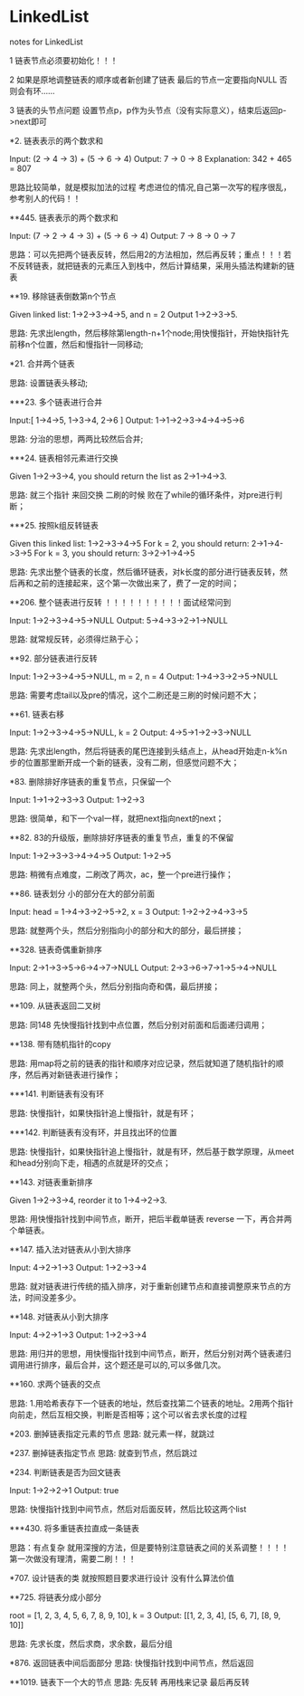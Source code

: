# LinkedList
notes for LinkedList

1 链表节点必须要初始化！！！

2 如果是原地调整链表的顺序或者新创建了链表 最后的节点一定要指向NULL 否则会有环……

3 链表的头节点问题 设置节点p，p作为头节点（没有实际意义），结束后返回p->next即可

*2. 链表表示的两个数求和 

Input: (2 -> 4 -> 3) + (5 -> 6 -> 4) Output: 7 -> 0 -> 8 Explanation: 342 + 465 = 807

思路比较简单，就是模拟加法的过程 考虑进位的情况,自己第一次写的程序很乱，参考别人的代码！！

**445. 链表表示的两个数求和 

Input: (7 -> 2 -> 4 -> 3) + (5 -> 6 -> 4) Output: 7 -> 8 -> 0 -> 7

思路：可以先把两个链表反转，然后用2的方法相加，然后再反转；重点！！！若不反转链表，就把链表的元素压入到栈中，然后计算结果，采用头插法构建新的链表

**19. 移除链表倒数第n个节点 

Given linked list: 1->2->3->4->5, and n = 2  Output 1->2->3->5.

思路: 先求出length，然后移除第length-n+1个node;用快慢指针，开始快指针先前移n个位置，然后和慢指针一同移动;


*21. 合并两个链表 

思路: 设置链表头移动;


***23. 多个链表进行合并

Input:[ 1->4->5, 1->3->4, 2->6 ]  Output: 1->1->2->3->4->4->5->6

思路: 分治的思想，两两比较然后合并;

***24. 链表相邻元素进行交换

Given 1->2->3->4, you should return the list as 2->1->4->3.

思路: 就三个指针 来回交换 二刷的时候 败在了while的循环条件，对pre进行判断；

***25. 按照k组反转链表

Given this linked list: 1->2->3->4->5  For k = 2, you should return: 2->1->4->3->5 For k = 3, you should return: 3->2->1->4->5

思路: 先求出整个链表的长度，然后循环链表，对k长度的部分进行链表反转，然后再和之前的连接起来，这个第一次做出来了，费了一定的时间；

**206. 整个链表进行反转 ！！！！！！！！！！面试经常问到

Input: 1->2->3->4->5->NULL Output: 5->4->3->2->1->NULL

思路: 就常规反转，必须得烂熟于心；

**92. 部分链表进行反转

Input: 1->2->3->4->5->NULL, m = 2, n = 4  Output: 1->4->3->2->5->NULL

思路: 需要考虑tail以及pre的情况，这个二刷还是三刷的时候问题不大；

**61. 链表右移

Input: 1->2->3->4->5->NULL, k = 2 Output: 4->5->1->2->3->NULL

思路: 先求出length，然后将链表的尾巴连接到头结点上，从head开始走n-k%n步的位置那里断开成一个新的链表，没有二刷，但感觉问题不大；

*83. 删除排好序链表的重复节点，只保留一个

Input: 1->1->2->3->3 Output: 1->2->3

思路: 很简单，和下一个val一样，就把next指向next的next；


**82. 83的升级版，删除排好序链表的重复节点，重复的不保留

Input: 1->2->3->3->4->4->5 Output: 1->2->5

思路: 稍微有点难度，二刷改了两次，ac，整一个pre进行操作；

**86. 链表划分 小的部分在大的部分前面

Input: head = 1->4->3->2->5->2, x = 3 Output: 1->2->2->4->3->5

思路: 就整两个头，然后分别指向小的部分和大的部分，最后拼接；

**328. 链表奇偶重新排序

Input: 2->1->3->5->6->4->7->NULL Output: 2->3->6->7->1->5->4->NULL

思路: 同上，就整两个头，然后分别指向奇和偶，最后拼接；

**109. 从链表返回二叉树

思路: 同148 先快慢指针找到中点位置，然后分别对前面和后面递归调用；

**138. 带有随机指针的copy

思路: 用map将之前的链表的指针和顺序对应记录，然后就知道了随机指针的顺序，然后再对新链表进行操作；

***141. 判断链表有没有环

思路: 快慢指针，如果快指针追上慢指针，就是有环；

***142. 判断链表有没有环，并且找出环的位置

思路: 快慢指针，如果快指针追上慢指针，就是有环，然后基于数学原理，从meet和head分别向下走，相遇的点就是环的交点；

**143. 对链表重新排序

Given 1->2->3->4, reorder it to 1->4->2->3.

思路: 用快慢指针找到中间节点，断开，把后半截单链表 reverse 一下，再合并两个单链表。

**147. 插入法对链表从小到大排序

Input: 4->2->1->3 Output: 1->2->3->4

思路: 就对链表进行传统的插入排序，对于重新创建节点和直接调整原来节点的方法，时间没差多少。

**148. 对链表从小到大排序

Input: 4->2->1->3 Output: 1->2->3->4

思路: 用归并的思想，用快慢指针找到中间节点，断开，然后分别对两个链表递归调用进行排序，最后合并，这个题还是可以的,可以多做几次。

**160. 求两个链表的交点

思路: 1.用哈希表存下一个链表的地址，然后查找第二个链表的地址。2用两个指针向前走，然后互相交换，判断是否相等；这个可以省去求长度的过程

*203. 删掉链表指定元素的节点 思路: 就元素一样，就跳过

*237. 删掉链表指定节点 思路: 就查到节点，然后跳过

*234. 判断链表是否为回文链表

Input: 1->2->2->1 Output: true

思路: 快慢指针找到中间节点，然后对后面反转，然后比较这两个list

***430. 将多重链表拉直成一条链表 

思路：有点复杂 就用深搜的方法，但是要特别注意链表之间的关系调整！！！！第一次做没有理清，需要二刷！！！

*707. 设计链表的类 就按照题目要求进行设计 没有什么算法价值

**725. 将链表分成小部分

root = [1, 2, 3, 4, 5, 6, 7, 8, 9, 10], k = 3 Output: [[1, 2, 3, 4], [5, 6, 7], [8, 9, 10]]

思路: 先求长度，然后求商，求余数，最后分组

*876. 返回链表中间后面部分 思路: 快慢指针找到中间节点，然后返回

**1019. 链表下一个大的节点 思路: 先反转 再用栈来记录 最后再反转


